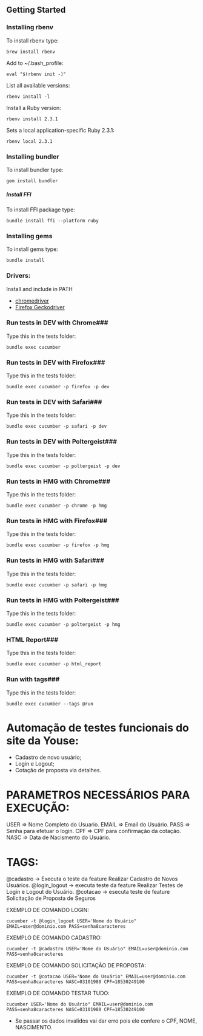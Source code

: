 ## Getting Started ##

### Installing rbenv ###
To install rbenv type:
```shell
brew install rbenv
```

Add to ~/.bash_profile:
```shell
eval "$(rbenv init -)"
```

List all available versions:
```shell
rbenv install -l
```

Install a Ruby version:
```shell
rbenv install 2.3.1
```

Sets a local application-specific Ruby 2.3.1:
```shell
rbenv local 2.3.1
```

### Installing bundler ###
To install bundler type:
```shell
gem install bundler
```

##### Install FFI #####

To install FFI package type:
```shell
bundle install ffi --platform ruby
```

### Installing gems ###
To install gems type:
```shell
bundle install
```

### Drivers: ###
Install and include in PATH
- [chromedriver](https://sites.google.com/a/chromium.org/chromedriver/)
- [Firefox Geckodriver](https://developer.mozilla.org/en-US/docs/Mozilla/QA/Marionette/WebDriver)


### Run tests in DEV with Chrome###
Type this in the tests folder:
```shell
bundle exec cucumber
```

### Run tests in DEV with Firefox###
Type this in the tests folder:
```shell
bundle exec cucumber -p firefox -p dev
```

### Run tests in DEV with Safari###
Type this in the tests folder:
```shell
bundle exec cucumber -p safari -p dev
```

### Run tests in DEV with Poltergeist###
Type this in the tests folder:
```shell
bundle exec cucumber -p poltergeist -p dev
```

### Run tests in HMG with Chrome###
Type this in the tests folder:
```shell
bundle exec cucumber -p chrome -p hmg
```

### Run tests in HMG with Firefox###
Type this in the tests folder:
```shell
bundle exec cucumber -p firefox -p hmg
```

### Run tests in HMG with Safari###
Type this in the tests folder:
```shell
bundle exec cucumber -p safari -p hmg
```

### Run tests in HMG with Poltergeist###
Type this in the tests folder:
```shell
bundle exec cucumber -p poltergeist -p hmg
```

### HTML Report###
Type this in the tests folder:
```shell
bundle exec cucumber -p html_report
```

### Run with tags###
Type this in the tests folder:
```shell
bundle exec cucumber --tags @run
```

# Automação de testes funcionais do site da Youse: #
- Cadastro de novo usuário;
- Login e Logout;
- Cotação de proposta via detalhes.

# PARAMETROS NECESSÁRIOS PARA EXECUÇÃO: #
USER => Nome Completo do Usuario.
EMAIL => Email do Usuário.
PASS => Senha para efetuar o login.
CPF => CPF para confirmação da cotação.
NASC => Data de Nacismento do Usuário.

# TAGS: #
@cadastro -> Executa o teste da feature Realizar Cadastro de Novos Usuários.
@login_logout -> executa teste da feature Realizar Testes de Login e Logout do Usuário.
@cotacao -> esecuta teste de feature Solicitação de Proposta de Seguros

EXEMPLO DE COMANDO LOGIN:
```shell
cucumber -t @login_logout USER='Nome do Usuário" EMAIL=user@dominio.com PASS=senha8caracteres
```
EXEMPLO DE COMANDO CADASTRO:
```shell
cucumber -t @cadastro USER='Nome do Usuário" EMAIL=user@dominio.com PASS=senha8caracteres
```
EXEMPLO DE COMANDO SOLICITAÇÃO DE PROPOSTA:
```shell
cucumber -t @cotacao USER='Nome do Usuário" EMAIL=user@dominio.com PASS=senha8caracteres NASC=03101980 CPF=18530249100
```
EXEMPLO DE COMANDO TESTAR TUDO:
```shell
cucumber USER='Nome do Usuário" EMAIL=user@dominio.com PASS=senha8caracteres NASC=03101980 CPF=18530249100
```
* Se passar os dados invalidos vai dar erro pois ele confere o CPF, NOME, NASCIMENTO.
